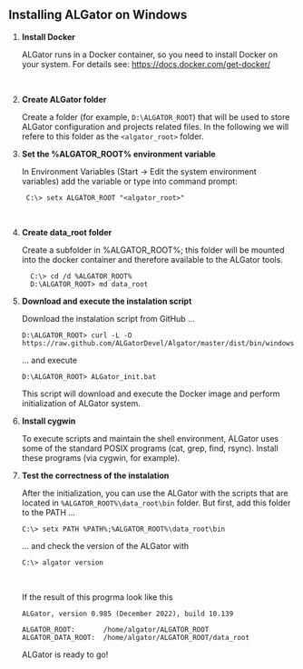 ## Installing ALGator on Windows

1. **Install Docker**

   ALGator runs in a Docker container, so you need to install Docker on your system. For details see: https://docs.docker.com/get-docker/
<br>

2. **Create ALGator folder**

    Create a folder (for example, `D:\ALGATOR_ROOT`) that will be used to store ALGator configuration and projects related files. In the following we will refere to this folder as the `<algator_root>` folder.
    <br>

3. **Set the %ALGATOR_ROOT% environment variable** 
  
   In Environment Variables (Start -> Edit the system environment variables) add the variable or type into command prompt:
   <br>
   ```
    C:\> setx ALGATOR_ROOT "<algator_root>"
    ```
   <br>
4. **Create data_root folder**

    Create a subfolder in %ALGATOR_ROOT%; this folder will be mounted into the docker container and therefore available to the ALGator tools.
    <br>
	 ```
	   C:\> cd /d %ALGATOR_ROOT%
       D:\ALGATOR_ROOT> md data_root
	 ```

5. **Download and execute the instalation script** 

    Download the instalation script from GitHub ...
    <br>
    ```
    D:\ALGATOR_ROOT> curl -L -O https://raw.github.com/ALGatorDevel/Algator/master/dist/bin/windows/ALGator_init.bat
    ```   
    ... and execute
    <br>
    ```
    D:\ALGATOR_ROOT> ALGator_init.bat
    ```
    This script will download and execute the Docker image and perform initialization of ALGator system. 
    <br>


6. **Install cygwin**

    To execute scripts and maintain the shell environment, ALGator uses some of the standard POSIX programs (cat, grep, find, rsync). Install these programs (via cygwin, for example). 


7. **Test the correctness of the instalation**

    After the initialization, you can use the ALGator with the scripts that are located in `%ALGATOR_ROOT%\data_root\bin` folder. But first, add this folder to the PATH ...
    <br>
    ``` 
    C:\> setx PATH %PATH%;%ALGATOR_ROOT%\data_root\bin
    ```
    ... and check the version of the ALGator with 
    <br>
    ``` 
    C:\> algator version
    ```
    <br>

    If the result of this progrma look like this

    ``` 
    ALGator, version 0.985 (December 2022), build 10.139

    ALGATOR_ROOT:       /home/algator/ALGATOR_ROOT
    ALGATOR_DATA_ROOT:  /home/algator/ALGATOR_ROOT/data_root
    ```
    
    ALGator is ready to go!    